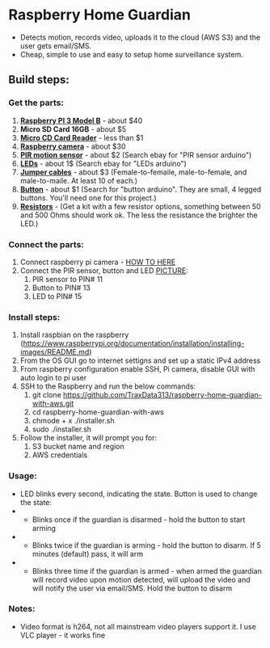 # Raspberry Home Guardian
- Detects motion, records video, uploads it to the cloud (AWS S3) and the user gets email/SMS. 
- Cheap, simple to use and easy to setup home surveillance system.

## Build steps:

### Get the parts:
1. <b>[Raspberry PI 3 Model B](https://www.raspberrypi.org/products/raspberry-pi-3-model-b/)</b> - about $40
1. <b>Micro SD Card 16GB</b> - about $5
1. <b>[Micro CD Card Reader](https://raw.githubusercontent.com/TraxData313/raspberry-home-guardian-with-aws/master/MicroCDReader.PNG)</b> - less than $1
1. <b>[Raspberry camera](https://www.raspberrypi.org/products/camera-module-v2/)</b> - about $30 
1. <b>[PIR motion sensor](https://raw.githubusercontent.com/TraxData313/raspberry-home-guardian-with-aws/master/PIRsensor.PNG)</b> - about $2 (Search ebay for "PIR sensor arduino")
1. <b>[LEDs](https://raw.githubusercontent.com/TraxData313/raspberry-home-guardian-with-aws/master/LEDs.PNG)</b> - about 1$ (Search ebay for "LEDs arduino")
1. <b>[Jumper cables](https://raw.githubusercontent.com/TraxData313/raspberry-home-guardian-with-aws/master/jumperWires.PNG)</b> - about $3 (Female-to-femaile, male-to-female, and male-to-maile. At least 10 of each.)
1. <b>[Button](https://raw.githubusercontent.com/TraxData313/raspberry-home-guardian-with-aws/master/button.PNG)</b> - about $1 (Search for "button arduino". They are small, 4 legged buttons. You'll need one for this project.)
1. <b>[Resistors](https://raw.githubusercontent.com/TraxData313/raspberry-home-guardian-with-aws/master/Resistors.PNG)</b> - (Get a kit with a few resistor options, something between 50 and 500 Ohms should work ok. The less the resistance the brighter the LED.)

### Connect the parts:
1. Connect raspberry pi camera - [HOW TO HERE](https://projects.raspberrypi.org/en/projects/getting-started-with-picamera/3)
1. Connect the PIR sensor, button and LED [PICTURE](https://raw.githubusercontent.com/TraxData313/raspberry-home-guardian-with-aws/master/RPI3pinout.png):
   1. PIR sensor to PIN# 11
   1. Button to PIN# 13
   1. LED to PIN# 15


### Install steps:
1. Install raspbian on the raspberry (https://www.raspberrypi.org/documentation/installation/installing-images/README.md)
1. From the OS GUI go to internet settigns and set up a static IPv4 address
1. From raspberry configuration enable SSH, Pi camera, disable GUI with auto login to pi user
1. SSH to the Raspberry and run the below commands:
   1. git clone https://github.com/TraxData313/raspberry-home-guardian-with-aws.git
   1. cd raspberry-home-guardian-with-aws
   1. chmode + x ./installer.sh
   1. sudo ./installer.sh
1. Follow the installer, it will prompt you for:
   1. S3 bucket name and region
   1. AWS credentials
   
### Usage:
- LED blinks every second, indicating the state. Button is used to change the state:
- - Blinks once if the guardian is disarmed - hold the button to start arming
- - Blinks twice if the guardian is arming - hold the button to disarm. If 5 minutes (default) pass, it will arm
- - Blinks three time if the guardian is armed - when armed the guardian will record video upon motion detected, will upload the video and will notify the user via email/SMS. Hold the button to disarm


### Notes:
- Video format is h264, not all mainstream video players support it. I use VLC player - it works fine
